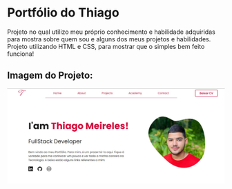 # Portfólio do Thiago

Projeto no qual utilizo meu próprio conhecimento e habilidade adquiridas para mostra sobre quem sou e alguns dos meus projetos e habilidades. Projeto utilizando HTML e CSS, para mostrar que o simples bem feito funciona!

## Imagem do Projeto:
![Imagem do Portfólio](assets/potfolio.jpeg)